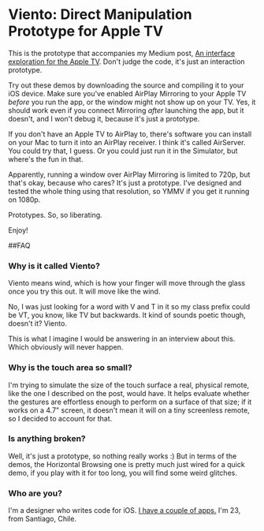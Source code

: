 # Viento: Direct Manipulation Prototype for Apple TV
This is the prototype that accompanies my Medium post, [An interface exploration for the Apple TV](https://medium.com/@radutzan/an-interface-exploration-for-the-apple-tv-fcefc2d19ef2). Don't judge the code, it's just an interaction prototype.

Try out these demos by downloading the source and compiling it to your iOS device. Make sure you've enabled AirPlay Mirroring to your Apple TV _before_ you run the app, or the window might not show up on your TV. Yes, it should work even if you connect Mirroring _after_ launching the app, but it doesn't, and I won't debug it, because it's just a prototype.

If you don't have an Apple TV to AirPlay to, there's software you can install on your Mac to turn it into an AirPlay receiver. I think it's called AirServer. You could try that, I guess. Or you could just run it in the Simulator, but where's the fun in that.

Apparently, running a window over AirPlay Mirroring is limited to 720p, but that's okay, because who cares? It's just a prototype. I've designed and tested the whole thing using that resolution, so YMMV if you get it running on 1080p.

Prototypes. So, so liberating.

Enjoy!

##FAQ
### Why is it called Viento?  
Viento means wind, which is how your finger will move through the glass once you try this out. It will move like the wind.

No, I was just looking for a word with V and T in it so my class prefix could be VT, you know, like TV but backwards. It kind of sounds poetic though, doesn't it? Viento.

This is what I imagine I would be answering in an interview about this. Which obviously will never happen.

### Why is the touch area so small?
I'm trying to simulate the size of the touch surface a real, physical remote, like the one I described on the post, would have. It helps evaluate whether the gestures are effortless enough to perform on a surface of that size; if it works on a 4.7" screen, it doesn't mean it will on a tiny screenless remote, so I decided to account for that.

### Is anything broken?
Well, it's just a prototype, so nothing really works :) But in terms of the demos, the Horizontal Browsing one is pretty much just wired for a quick demo, if you play with it for too long, you will find some weird glitches.

### Who are you?
I'm a designer who writes code for iOS. [I have a couple of apps.](http://ondalabs.com/) I'm 23, from Santiago, Chile.